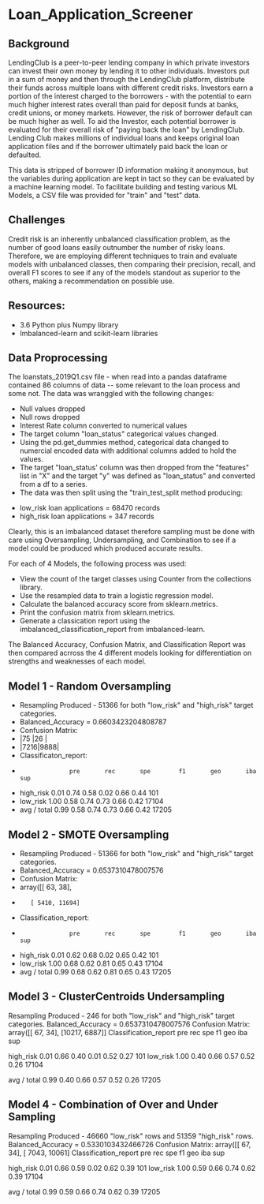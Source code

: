 # Loan_Application_Screener

## Background
LendingClub is a peer-to-peer lending company in which private investors can invest their own money by lending it to other individuals. Investors put in a sum of money and then through the LendingClub platform, distribute their funds across multiple loans with different credit risks. Investors earn a portion of the interest charged to the borrowers - with the potential to earn much higher interest rates overall than paid for deposit funds at banks, credit unions, or money markets. However, the risk of borrower default can be much higher as well. To aid the Investor, each potential borrower is evaluated for their overall risk of "paying back the loan" by LendingClub. Lending Club makes millions of individual loans and keeps original loan application files and if the borrower ultimately paid back the loan or defaulted. 

This data is stripped of borrower ID information making it anonymous, but the variables during application are kept in tact so they can be evaluated by a machine learning model. To facilitate building and testing various ML Models, a CSV file was provided for "train" and "test" data. 

## Challenges
Credit risk is an inherently unbalanced classification problem, as the number of good loans easily outnumber the number of risky loans. Therefore, we are employing different techniques to train and evaluate models with unbalanced classes, then comparing their precision, recall, and overall F1 scores to see if any of the models standout as superior to the others, making a recommendation on possible use.  

## Resources: 
* 3.6 Python plus Numpy library
* Imbalanced-learn and scikit-learn libraries 

## Data Proprocessing
The loanstats_2019Q1.csv file - when read into a pandas dataframe contained 86 columns of data -- some relevant to the loan process and some not. The data was wranggled with the following changes:
* Null values dropped
* Null rows dropped
* Interest Rate column converted to numerical values
* The target column "loan_status" categorical values changed. 
* Using the pd.get_dummies method, categorical data changed to numercial encoded data with additional columns added to hold the values. 
* The target "loan_status' column was then dropped from the "features" list in "X" and the target "y" was defined as "loan_status" and converted from a df to a series. 
* The data was then split using the "train_test_split method producing:
- low_risk loan applications = 68470 records
- high_risk loan applications = 347 records

Clearly, this is an imbalanced dataset therefore sampling must be done with care using Oversampling, Undersampling, and Combination to see if a model could be produced which produced accurate results. 

For each of 4 Models, the following process was used:
* View the count of the target classes using Counter from the collections library.
* Use the resampled data to train a logistic regression model.
* Calculate the balanced accuracy score from sklearn.metrics.
* Print the confusion matrix from sklearn.metrics.
* Generate a classication report using the imbalanced_classification_report from imbalanced-learn.

The Balanced Accuracy, Confusion Matrix, and Classification Report was then compared acrross the 4 different models looking for differentiation on strengths and weaknesses of each model. 

## Model 1 - Random Oversampling
* Resampling Produced - 51366 for both "low_risk" and "high_risk" target categories. 
* Balanced_Accuracy = 0.6603423204808787
* Confusion Matrix: 
* |75  |26  |
* |7216|9888|      
* Classificaton_report:
*                   pre       rec       spe        f1       geo       iba       sup
*   high_risk       0.01      0.74      0.58      0.02      0.66      0.44       101
*    low_risk       1.00      0.58      0.74      0.73      0.66      0.42     17104
* avg / total       0.99      0.58      0.74      0.73      0.66      0.42     17205

## Model 2 - SMOTE Oversampling 
* Resampling Produced - 51366 for both "low_risk" and "high_risk" target categories. 
* Balanced_Accuracy = 0.6537310478007576
* Confusion Matrix: 
* array([[   63,    38],
*        [ 5410, 11694]
* Classification_report:
*                   pre       rec       spe        f1       geo       iba       sup
*  high_risk       0.01      0.62      0.68      0.02      0.65      0.42       101
*   low_risk       1.00      0.68      0.62      0.81      0.65      0.43     17104
* avg / total       0.99      0.68      0.62      0.81      0.65      0.43     17205

## Model 3 - ClusterCentroids Undersampling
Resampling Produced -  246 for both "low_risk" and "high_risk" target categories. 
Balanced_Accuracy = 0.6537310478007576
Confusion Matrix: 
array([[   67,    34],
       [10217,  6887]]
Classification_report
                 pre       rec       spe        f1       geo       iba       sup

  high_risk       0.01      0.66      0.40      0.01      0.52      0.27       101
   low_risk       1.00      0.40      0.66      0.57      0.52      0.26     17104

avg / total       0.99      0.40      0.66      0.57      0.52      0.26     17205

## Model 4 - Combination of Over and Under Sampling
Resampling Produced -  46660 "low_risk" rows and 51359 "high_risk" rows. 
Balanced_Accuracy = 0.5330103432466726
Confusion Matrix: 
array([[   67,    34],
       [ 7043, 10061]
Classification_report
                 pre       rec       spe        f1       geo       iba       sup

  high_risk       0.01      0.66      0.59      0.02      0.62      0.39       101
   low_risk       1.00      0.59      0.66      0.74      0.62      0.39     17104

avg / total       0.99      0.59      0.66      0.74      0.62      0.39     17205



